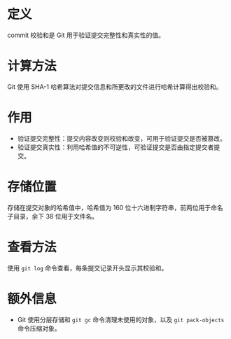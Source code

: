 # 定义
commit 校验和是 Git 用于验证提交完整性和真实性的值。
# 计算方法
Git 使用 SHA-1 哈希算法对提交信息和所更改的文件进行哈希计算得出校验和。
# 作用
- 验证提交完整性：提交内容改变则校验和改变，可用于验证提交是否被篡改。
- 验证提交真实性：利用哈希值的不可逆性，可验证提交是否由指定提交者提交。
# 存储位置
存储在提交对象的哈希值中，哈希值为 160 位十六进制字符串，前两位用于命名子目录，余下 38 位用于文件名。
# 查看方法
使用 `git log` 命令查看，每条提交记录开头显示其校验和。
# 额外信息
- Git 使用分层存储和 `git gc` 命令清理未使用的对象，以及 `git pack-objects` 命令压缩对象。

